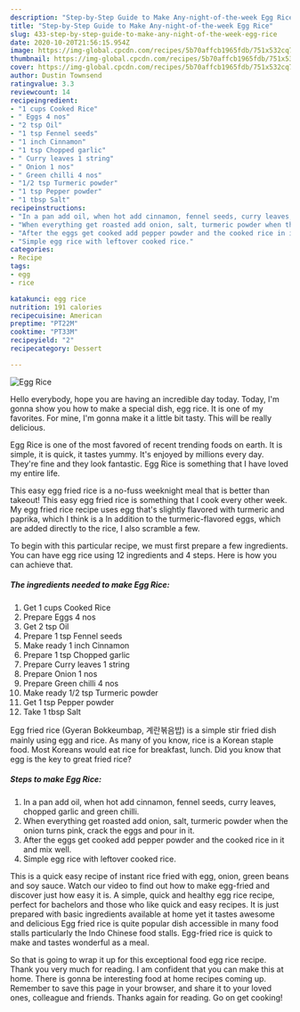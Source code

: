 ```yaml
---
description: "Step-by-Step Guide to Make Any-night-of-the-week Egg Rice"
title: "Step-by-Step Guide to Make Any-night-of-the-week Egg Rice"
slug: 433-step-by-step-guide-to-make-any-night-of-the-week-egg-rice
date: 2020-10-20T21:56:15.954Z
image: https://img-global.cpcdn.com/recipes/5b70affcb1965fdb/751x532cq70/egg-rice-recipe-main-photo.jpg
thumbnail: https://img-global.cpcdn.com/recipes/5b70affcb1965fdb/751x532cq70/egg-rice-recipe-main-photo.jpg
cover: https://img-global.cpcdn.com/recipes/5b70affcb1965fdb/751x532cq70/egg-rice-recipe-main-photo.jpg
author: Dustin Townsend
ratingvalue: 3.3
reviewcount: 14
recipeingredient:
- "1 cups Cooked Rice"
- " Eggs 4 nos"
- "2 tsp Oil"
- "1 tsp Fennel seeds"
- "1 inch Cinnamon"
- "1 tsp Chopped garlic"
- " Curry leaves 1 string"
- " Onion 1 nos"
- " Green chilli 4 nos"
- "1/2 tsp Turmeric powder"
- "1 tsp Pepper powder"
- "1 tbsp Salt"
recipeinstructions:
- "In a pan add oil, when hot add cinnamon, fennel seeds, curry leaves, chopped garlic and green chilli."
- "When everything get roasted add onion, salt, turmeric powder when the onion turns pink, crack the eggs and pour in it."
- "After the eggs get cooked add pepper powder and the cooked rice in it and mix well."
- "Simple egg rice with leftover cooked rice."
categories:
- Recipe
tags:
- egg
- rice

katakunci: egg rice 
nutrition: 191 calories
recipecuisine: American
preptime: "PT22M"
cooktime: "PT33M"
recipeyield: "2"
recipecategory: Dessert

---
```



![Egg Rice](https://img-global.cpcdn.com/recipes/5b70affcb1965fdb/751x532cq70/egg-rice-recipe-main-photo.jpg)

Hello everybody, hope you are having an incredible day today. Today, I'm gonna show you how to make a special dish, egg rice. It is one of my favorites. For mine, I'm gonna make it a little bit tasty. This will be really delicious.

Egg Rice is one of the most favored of recent trending foods on earth. It is simple, it is quick, it tastes yummy. It's enjoyed by millions every day. They're fine and they look fantastic. Egg Rice is something that I have loved my entire life.

This easy egg fried rice is a no-fuss weeknight meal that is better than takeout! This easy egg fried rice is something that I cook every other week. My egg fried rice recipe uses egg that&#39;s slightly flavored with turmeric and paprika, which I think is a In addition to the turmeric-flavored eggs, which are added directly to the rice, I also scramble a few.


To begin with this particular recipe, we must first prepare a few ingredients. You can have egg rice using 12 ingredients and 4 steps. Here is how you can achieve that.

<!--inarticleads1-->

##### The ingredients needed to make Egg Rice:

1. Get 1 cups Cooked Rice
1. Prepare  Eggs 4 nos
1. Get 2 tsp Oil
1. Prepare 1 tsp Fennel seeds
1. Make ready 1 inch Cinnamon
1. Prepare 1 tsp Chopped garlic
1. Prepare  Curry leaves 1 string
1. Prepare  Onion 1 nos
1. Prepare  Green chilli 4 nos
1. Make ready 1/2 tsp Turmeric powder
1. Get 1 tsp Pepper powder
1. Take 1 tbsp Salt


Egg fried rice (Gyeran Bokkeumbap, 계란볶음밥) is a simple stir fried dish mainly using egg and rice. As many of you know, rice is a Korean staple food. Most Koreans would eat rice for breakfast, lunch. Did you know that egg is the key to great fried rice? 

<!--inarticleads2-->

##### Steps to make Egg Rice:

1. In a pan add oil, when hot add cinnamon, fennel seeds, curry leaves, chopped garlic and green chilli.
1. When everything get roasted add onion, salt, turmeric powder when the onion turns pink, crack the eggs and pour in it.
1. After the eggs get cooked add pepper powder and the cooked rice in it and mix well.
1. Simple egg rice with leftover cooked rice.


This is a quick easy recipe of instant rice fried with egg, onion, green beans and soy sauce. Watch our video to find out how to make egg-fried and discover just how easy it is. A simple, quick and healthy egg rice recipe, perfect for bachelors and those who like quick and easy recipes. It is just prepared with basic ingredients available at home yet it tastes awesome and delicious Egg fried rice is quite popular dish accessible in many food stalls particularly the Indo Chinese food stalls. Egg-fried rice is quick to make and tastes wonderful as a meal. 

So that is going to wrap it up for this exceptional food egg rice recipe. Thank you very much for reading. I am confident that you can make this at home. There is gonna be interesting food at home recipes coming up. Remember to save this page in your browser, and share it to your loved ones, colleague and friends. Thanks again for reading. Go on get cooking!
